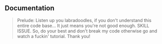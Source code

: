 ## Documentation
> Prelude: Listen up you labradoodles, if you don't understand this entire code base... It just means you're not good enough. SKILL ISSUE. So, do your best and don't break my code otherwise go and watch a fuckin' tutorial. Thank you!